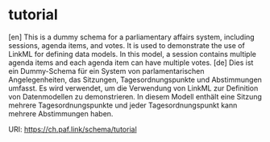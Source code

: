 # tutorial 

[en] This is a dummy schema for a parliamentary affairs system, including sessions, agenda items, and votes. It is used to demonstrate the use of LinkML for defining data models. In this model, a session contains multiple agenda items and each agenda item can have multiple votes.
[de] Dies ist ein Dummy-Schema für ein System von parlamentarischen Angelegenheiten, das Sitzungen, Tagesordnungspunkte und Abstimmungen umfasst. Es wird verwendet, um die Verwendung von LinkML zur Definition von Datenmodellen zu demonstrieren. In diesem Modell enthält eine Sitzung mehrere Tagesordnungspunkte und jeder Tagesordnungspunkt kann mehrere Abstimmungen haben.


URI: https://ch.paf.link/schema/tutorial


